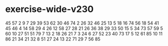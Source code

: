 # exercise-wide-v230
45
57
2
9
7
29
39
53
62
30
46
74
2
26
32
46
25
13
5
18
16
74
56
18
54
41
45
46
4
14
58
29
4
26
12
58
27
28
21
26
36
38
29
33
50
15
5
34
73
57
59
5
60
10
27
51
51
79
7
13
2
18
26
21
7
3
24
6
27
52
23
40
73
17
5
12
61
85
10
11
86
21
34
21
32
8
51
27
24
13
22
71
29
7
56
85
